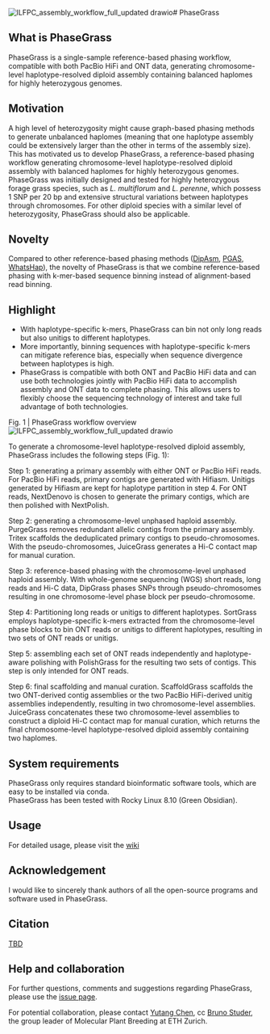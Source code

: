 ![ILFPC_assembly_workflow_full_updated drawio](https://github.com/user-attachments/assets/d0efe514-f878-454b-b01a-83fce74e4b84)# PhaseGrass
## What is PhaseGrass
PhaseGrass is a single-sample reference-based phasing workflow, compatible with both PacBio HiFi and ONT data, generating chromosome-level haplotype-resolved diploid assembly containing balanced haplomes for highly heterozygous genomes. 

## Motivation
A high level of heterozygosity might cause graph-based phasing methods to generate unbalanced haplomes (meaning that one haplotype assembly could be extensively larger than the other in terms of the assembly size). This has motivated us to develop PhaseGrass, a reference-based phasing workflow generating chromosome-level haplotype-resolved diploid assembly with balanced haplomes for highly heterozygous genomes. PhaseGrass was initially designed and tested for highly heterozygous forage grass species, such as _L. multiflorum_ and _L. perenne_, which possess 1 SNP per 20 bp and extensive structural variations between haplotypes through chromosomes. For other diploid species with a similar level of heterozygosity, PhaseGrass should also be applicable. 

## Novelty
Compared to other reference-based phasing methods ([DipAsm](https://github.com/shilpagarg/DipAsm), [PGAS](https://github.com/ptrebert/project-diploid-assembly), [WhatsHap](https://github.com/whatshap/whatshap)), the novelty of PhaseGrass is that we combine reference-based phasing with k-mer-based sequence binning instead of alignment-based read binning.

## Highlight
* With haplotype-specific k-mers, PhaseGrass can bin not only long reads but also unitigs to different haplotypes.
* More importantly, binning sequences with haplotype-specific k-mers can mitigate reference bias, especially when sequence divergence between haplotypes is high.
* PhaseGrass is compatible with both ONT and PacBio HiFi data and can use both technologies jointly with PacBio HiFi data to accomplish assembly and ONT data to complete phasing. This allows users to flexibly choose the sequencing technology of interest and take full advantage of both technologies. 





Fig. 1 | PhaseGrass workflow overview
![ILFPC_assembly_workflow_full_updated drawio](https://github.com/user-attachments/assets/e85e8955-8ce4-445d-bbd2-3cd12b033015)






To generate a chromosome-level haplotype-resolved diploid assembly, PhaseGrass includes the following steps (Fig. 1): 

Step 1: generating a primary assembly with either ONT or PacBio HiFi reads. For PacBio HiFi reads, primary contigs are generated with Hifiasm. Unitigs generated by Hifiasm are kept for haplotype partition in step 4. For ONT reads, NextDenovo is chosen to generate the primary contigs, which are then polished with NextPolish.

Step 2: generating a chromosome-level unphased haploid assembly. PurgeGrass removes redundant allelic contigs from the primary assembly. Tritex scaffolds the deduplicated primary contigs to pseudo-chromosomes. With the pseudo-chromosomes, JuiceGrass generates a Hi-C contact map for manual curation.

Step 3: reference-based phasing with the chromosome-level unphased haploid assembly. With whole-genome sequencing (WGS) short reads, long reads and Hi-C data, DipGrass phases SNPs through pseudo-chromosomes resulting in one chromosome-level phase block per pseudo-chromosome.

Step 4: Partitioning long reads or unitigs to different haplotypes. SortGrass employs haplotype-specific k-mers extracted from the chromosome-level phase blocks to bin ONT reads or unitigs to different haplotypes, resulting in two sets of ONT reads or unitigs.

Step 5: assembling each set of ONT reads independently and haplotype-aware polishing with PolishGrass for the resulting two sets of contigs. This step is only intended for ONT reads.

Step 6: final scaffolding and manual curation. ScaffoldGrass scaffolds the two ONT-derived contig assemblies or the two PacBio HiFi-derived unitig assemblies independently, resulting in two chromosome-level assemblies. JuiceGrass concatenates these two chromosome-level assemblies to construct a diploid Hi-C contact map for manual curation, which returns the final chromosome-level haplotype-resolved diploid assembly containing two haplomes.

## System requirements  
PhaseGrass only requires standard bioinformatic software tools, which are easy to be installed via conda.  
PhaseGrass has been tested with Rocky Linux 8.10 (Green Obsidian).

## Usage
For detailed usage, please visit the [wiki](https://github.com/Yutang-ETH/PhaseGrass/wiki)  

## Acknowledgement
I would like to sincerely thank authors of all the open-source programs and software used in PhaseGrass.

## Citation
[TBD](https://doi.org/10.21203/rs.3.rs-6923639/v1)

## Help and collaboration
For further questions, comments and suggestions regarding PhaseGrass, please use the [issue page](https://github.com/Yutang-ETH/PhaseGrass/issues).

For potential collaboration, please contact [Yutang Chen](https://usys.ethz.ch/en/people/profile.MjgzMjE5.TGlzdC82MzcsMzIwMTk3MjIy.html), cc [Bruno Studer](https://usys.ethz.ch/en/people/profile.bruno-studer.html), the group leader of Molecular Plant Breeding at ETH Zurich.
